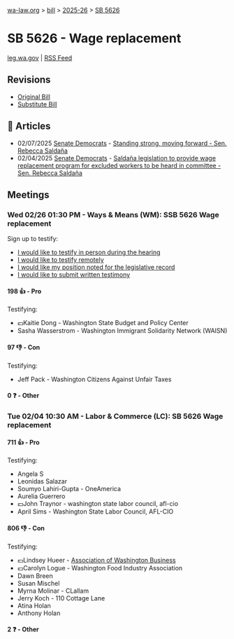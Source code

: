 [wa-law.org](/) > [bill](/bill/) > [2025-26](/bill/2025-26/) > [SB 5626](/bill/2025-26/sb/5626/)

# SB 5626 - Wage replacement
[leg.wa.gov](https://app.leg.wa.gov/billsummary?BillNumber=5626&Year=2025&Initiative=false) | [RSS Feed](./rss.xml)

## Revisions
* [Original Bill](1/)
* [Substitute Bill](S/)

## 📰 Articles
* 02/07/2025 [Senate Democrats](/org/senate_democrats/) - [Standing strong, moving forward - Sen. Rebecca Saldaña](https://senatedemocrats.wa.gov/saldana/2025/02/07/standing-strong-moving-forward/#:~:text=SB%205626)
* 02/04/2025 [Senate Democrats](/org/senate_democrats/) - [Saldaña legislation to provide wage replacement program for excluded workers to be heard in committee - Sen. Rebecca Saldaña](https://senatedemocrats.wa.gov/saldana/2025/02/04/saldana-legislation-to-provide-wage-replacement-program-for-excluded-workers-to-be-heard-in-committee/#:~:text=Senate%20Bill%205626)

## Meetings
### Wed 02/26 01:30 PM - Ways & Means (WM): SSB 5626 Wage replacement
Sign up to testify:
* [I would like to testify in person during the hearing](https://app.leg.wa.gov/csi/Testifier/Add?chamber=House&mId=32889&aId=164984&caId=26192&tId=1)
* [I would like to testify remotely](https://app.leg.wa.gov/csi/Testifier/Add?chamber=House&mId=32889&aId=164984&caId=26192&tId=2)
* [I would like my position noted for the legislative record](https://app.leg.wa.gov/csi/Testifier/Add?chamber=House&mId=32889&aId=164984&caId=26192&tId=3)
* [I would like to submit written testimony](https://app.leg.wa.gov/csi/Testifier/Add?chamber=House&mId=32889&aId=164984&caId=26192&tId=4)

#### 198 👍 - Pro
Testifying:
* 💵Kaitie Dong - Washington State Budget and Policy Center
* Sasha Wasserstrom - Washington Immigrant Solidarity Network (WAISN)

#### 97 👎 - Con
Testifying:
* Jeff Pack - Washington Citizens Against Unfair Taxes

#### 0 ❓ - Other

### Tue 02/04 10:30 AM - Labor & Commerce (LC): SB 5626 Wage replacement
#### 711 👍 - Pro
Testifying:
* Angela S
* Leonidas Salazar
* Soumyo Lahiri-Gupta - OneAmerica
* Aurelia Guerrero
* 💵John Traynor - washington state labor council, afl-cio
* April Sims - Washington State Labor Council, AFL-CIO

#### 806 👎 - Con
Testifying:
* 💵Lindsey Hueer - [Association of Washington Business](/org/association_of_washington_business/)
* 💵Carolyn Logue - Washington Food Industry Association
* Dawn Breen
* Susan Mischel
* Myrna Molinar - CLallam
* Jerry Koch - 110 Cottage Lane
* Atina Holan
* Anthony Holan

#### 2 ❓ - Other
